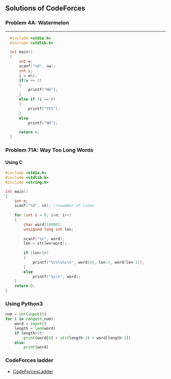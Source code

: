 ## Solutions of CodeForces

### Problem 4A: Watermelon
---
```c
  #include <stdio.h>
  #include <stdlib.h>

  int main()
  {
      int w;
      scanf("%d", &w);
      int i;
      i = w%2;
      if(w == 2)
      {
          printf("NO");
      }
      else if (i == 0)
      {
          printf("YES");
      }
      else
          printf("NO");
    
      return 0;
  }
```
### Problem 71A: Way Too Long Words

#### Using C
```c
#include <stdio.h>
#include <stdlib.h>
#include <string.h>

int main()
{
    int n;
    scanf("%d", &n); //nuumber of lines
    
    for (int i = 0; i<n; i++)
    {
        char word[10000];
        unsigned long int len;
        
        scanf("%s", word);
        len = strlen(word);
        
        if (len>10)
        {
            printf("%c%lu%c\n", word[0], len-2, word[len-1]);
        }
        else
            printf("%s\n", word);
    }
    return 0;
}
```
### Using Python3
```python
num = int(input())
for i in range(0,num):
    word = input()
    length = len(word)
    if length>10:
        print(word[0] + str(length-2) + word[length-1])
    else:
        print(word)
```

### CodeForces ladder
* [CodeForcesLadder](https://a2oj.herokuapp.com/)
